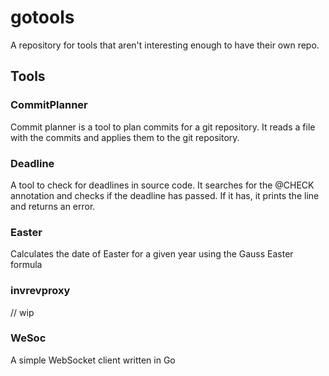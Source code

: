 # gotools
A repository for tools that aren't interesting enough to have their own repo.

## Tools

### CommitPlanner
Commit planner is a tool to plan commits for a git repository.
It reads a file with the commits and applies them to the git repository.

### Deadline
A tool to check for deadlines in source code.
It searches for the @CHECK annotation and checks if the deadline has passed.
If it has, it prints the line and returns an error.

### Easter
Calculates the date of Easter for a given year using the Gauss Easter formula

### invrevproxy
// wip

### WeSoc
A simple WebSocket client written in Go


